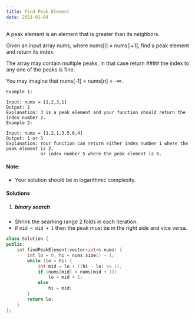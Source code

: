 ```yaml
---
title: Find Peak Element
date: 2021-01-04
---
```

A peak element is an element that is greater than its neighbors.

Given an input array nums, where nums[i] ≠ nums[i+1], find a peak element and return its index.

The array may contain multiple peaks, in that case return #### the index to any one of the peaks is fine.

You may imagine that nums[-1] = nums[n] = -∞.

```
Example 1:

Input: nums = [1,2,3,1]
Output: 2
Explanation: 3 is a peak element and your function should return the index number 2.
Example 2:

Input: nums = [1,2,1,3,5,6,4]
Output: 1 or 5 
Explanation: Your function can return either index number 1 where the peak element is 2, 
             or index number 5 where the peak element is 6.
```

#### Note:

- Your solution should be in logarithmic complexity.

#### Solutions

1. ##### binary search

- Shrink the searhing range 2 folds in each iteration.
- if `mid < mid + 1` then the peak must be in the right side and vice versa.

```cpp
class Solution {
public:
    int findPeakElement(vector<int>& nums) {
        int lo = 0, hi = nums.size() - 1;
        while (lo < hi) {
            int mid = lo + ((hi - lo) >> 1);
            if (nums[mid] < nums[mid + 1])
                lo = mid + 1;
            else
                hi = mid;
        }
        return lo;
    }
};
```